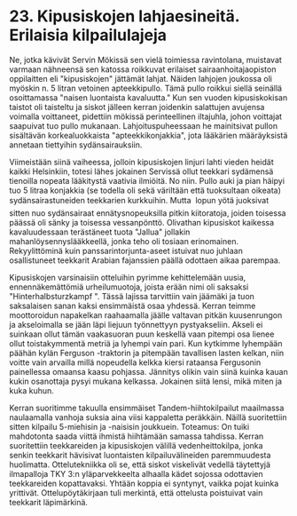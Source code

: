 


    
# 23. Kipusiskojen lahjaesineitä. Erilaisia kilpailulajeja

Ne, jotka kävivät Servin Mökissä sen vielä toimiessa ravintolana, muistavat varmaan nähneensä sen katossa roikkuvat 
erilaiset sairaanhoitajaopiston oppilaitten eli "kipusiskojen" jättämät lahjat. Näiden lahjojen joukossa oli myöskin n. 5 litran 
vetoinen apteekkipullo. Tämä pullo roikkui siellä seinällä osoittamassa "naisen luontaista kavaluutta." Kun sen vuoden 
kipusiskokisan taistot oli taisteltu ja siskot jälleen kerran joidenkin salattujen avujensa voimalla voittaneet, pidettiin mökissä 
perinteellinen iltajuhla, johon voittajat saapuivat tuo pullo mukanaan. Lahjoituspuheessaan he mainitsivat pullon sisältävän 
korkealuokkaista "apteekkikonjakkia", jota lääkärien määräyksistä annetaan tiettyihin sydänsairauksiin.

Viimeistään siinä vaiheessa, jolloin kipusiskojen linjuri lahti vieden heidät kaikki Helsinkiin, totesi lähes jokainen Servissä 
ollut teekkari sydämensä tienoilla nopeata lääkitystä vaativia ilmiöitä. No niin. Pullo auki ja pian häipyi tuo 5 litraa 
konjakkia (se todella oli sekä väriltään että tuoksultaan oikeata) sydänsairastuneiden teekkarien kurkkuihin. Mutta  lopun 
yötä juoksivat sitten nuo sydänsairaat ennätysnopeuksilla pitkin kiitoratoja, joiden toisessa päässä oli sänky ja toisessa 
vessanpönttö. Olivathan kipusiskot kaikessa kavaluudessaan terästäneet tuota "Jallua" jollakin mahanlöysennyslääkkeellä, 
jonka teho oli tosiaan erinomainen. Rekyylittöminä kuin panssarintorjunta-aseet istuivat nuo juhlaan osallistuneet teekkarit 
Arabian fajanssien päällä odottaen aikaa parempaa.

Kipusiskojen varsinaisiin otteluihin pyrimme kehittelemään uusia, ennennäkemättömiä urheilumuotoja, joista erään nimi oli 
saksaksi "Hinterhalbsturzkampf ". Tässä lajissa tarvittiin vain jäämäki ja tuon saksalaisen sanan kaksi ensimmäistä osaa 
yhdessä. Kerran teimme moottoroidun napakelkan raahaamalla jäälle valtavan pitkän kuusenrungon ja akseloimalla se jään 
läpi liejuun työnnettyyn pystyakseliin. Akseli ei suinkaan ollut tämän vaakasuoran puun keskellä vaan pitempi osa lienee 
ollut toistakymmentä metriä ja lyhempi vain pari. Kun kytkimme lyhempään päähän kylän Ferguson -traktorin ja pitempään 
tavallisen lasten kelkan, niin voitte vain arvailla millä nopeudella kelkka kiersi rataansa Fergusonin painellessa omaansa 
kaasu pohjassa. Jännitys olikin vain siinä kuinka kauan kukin osanottaja pysyi mukana kelkassa. Jokainen siitä lensi, mikä 
miten ja kuka kuhun.

Kerran suoritimme takuulla ensimmäiset Tandem-hiihtokilpailut maailmassa naulaamalla vanhoja suksia aina viisi 
kappaletta peräkkäin. Näillä suoritettiin sitten kilpailu 5-miehisin ja -naisisin joukkuein. Toteamus: On tuiki mahdotonta 
saada viittä ihmistä hiihtämään samassa tahdissa. Kerran suoritettiin teekkareiden ja kipusiskojen välillä vedenheittokilpa, 
jonka senkin teekkarit hävisivat luontaisten kilpailuvälineiden paremmuudesta huolimatta. Ottelutekniikka oli se, että siskot 
viskelivät vedellä täytettyjä ilmapalloja TKY 3:n yläparvekkeelta alhaalla kädet sojossa odottavien teekkareiden 
kopattavaksi. Yhtään koppia ei syntynyt, vaikka pojat kuinka yrittivät. Ottelupöytäkirjaan tuli merkintä, että ottelusta 
poistuivat vain teekkarit läpimärkinä.
